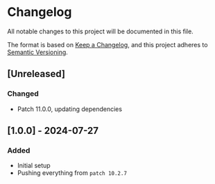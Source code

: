 # Changelog

All notable changes to this project will be documented in this file.

The format is based on [Keep a Changelog](https://keepachangelog.com/en/1.0.0/),
and this project adheres to [Semantic Versioning](https://semver.org/spec/v2.0.0.html).

## [Unreleased]

### Changed

-   Patch 11.0.0, updating dependencies

## [1.0.0] - 2024-07-27

### Added

-   Initial setup
-   Pushing everything from `patch 10.2.7`
